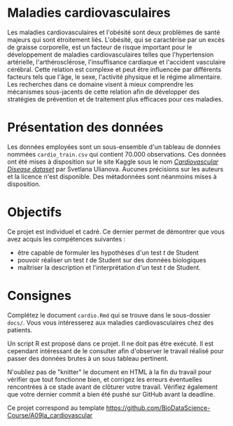 # Maladies cardiovasculaires

Les maladies cardiovasculaires et l'obésité sont deux problèmes de santé majeurs qui sont étroitement liés. L'obésité, qui se caractérise par un excès de graisse corporelle, est un facteur de risque important pour le développement de maladies cardiovasculaires telles que l'hypertension artérielle, l'arthérosclérose, l'insuffisance cardiaque et l'accident vasculaire cérébral. Cette relation est complexe et peut être influencée par différents facteurs tels que l'âge, le sexe, l'activité physique et le régime alimentaire. Les recherches dans ce domaine visent à mieux comprendre les mécanismes sous-jacents de cette relation afin de développer des stratégies de prévention et de traitement plus efficaces pour ces maladies.

# Présentation des données

Les données employées sont un sous-ensemble d'un tableau de données nommées `cardio_train.csv` qui contient 70.000 observations. Ces données ont été mises à disposition sur le site Kaggle sous le nom [*Cardiovascular Disease dataset*](https://www.kaggle.com/datasets/sulianova/cardiovascular-disease-dataset) par Svetlana Ulianova. Aucunes précisions sur les auteurs et la licence n'est disponible. Des métadonnées sont néanmoins mises à disposition.

# Objectifs

Ce projet est individuel et cadré. Ce dernier permet de démontrer que vous avez acquis les compétences suivantes :

-   être capable de formuler les hypothèses d'un test *t* de Student
-   pouvoir réaliser un test *t* de Student sur des données biologiques
-   maîtriser la description et l'interprétation d'un test *t* de Student.

# Consignes

Complétez le document `cardio.Rmd` qui se trouve dans le sous-dossier `docs/`. Vous vous intéresserez aux maladies cardiovasculaires chez des patients.

Un script R est proposé dans ce projet. Il ne doit pas être exécuté. Il est cependant intéressant de le consulter afin d'observer le travail réalisé pour passer des données brutes à un sous tableau pertinent.

N'oubliez pas de "knitter" le document en HTML à la fin du travail pour vérifier que tout fonctionne bien, et corrigez les erreurs éventuelles rencontrées à ce stade avant de clôturer votre travail. Vérifiez également que votre dernier commit a bien été pushé sur GitHub avant la deadline.

Ce projet correspond au template <https://github.com/BioDataScience-Course/A09Ia_cardiovascular>
